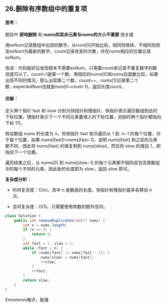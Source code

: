 ## 26.删除有序数组中的重复项

#### 思考：

题目中 **原地删除** 和 **nums的其余元素与nums的大小不重要** 很关键

用exNum记录数组中出现的数字。从num[0]开始比较，相同则继续，不相同则改变exNum为最新的数字。count记录改变的次数，并在nums相应的位置记录exNum。

改进：代码敲好后发现根本不需要exNum，只需要count来记录不重复数字的数目就可以了。count=1是第一个数，用相应的nums[0]和nums后面数比较，如果出现不同的情况，那么出现第二个数，count++，nums[1]记录第二个数...expectedNum也就是num[0~count-1]，返回长度count。







#### 优解：

定义两个指针 fast 和 slow 分别为快指针和慢指针，快指针表示遍历数组到达的下标位置，慢指针表示下一个不同元素要填入的下标位置，初始时两个指针都指向下标 111。

假设数组 nums 的长度为 n。将快指针 fast 依次遍历从 1 到 ·n−1 的每个位置，对于每个位置，如果 nums[fast]!=nums[fast−1]，说明 nums[fast] 和之前的元素都不同，因此将 nums[fast] 的值复制到 nums[slow]，然后将 slow 的值加 1，即指向下一个位置。

遍历结束之后，从 nums[0] 到 nums[slow−1] 的每个元素都不相同且包含原数组中的每个不同的元素，因此新的长度即为 slow，返回 slow 即可。

 **复杂度分析：**

- 时间复杂度：O(n)，其中 n 是数组的长度。快指针和慢指针最多各移动 n 次。

- 空间复杂度：O(1)。只需要使用常数的额外空间。


```java
class Solution {
    public int removeDuplicates(int[] nums) {
        int n = nums.length;
        if (n == 0) {
            return 0;
        }
        int fast = 1, slow = 1;
        while (fast < n) {
            if (nums[fast] != nums[fast - 1]) {
                nums[slow] = nums[fast];
                ++slow;
            }
            ++fast;
        }
        return slow;
    }
}
```

Emmmmm难评，能懂